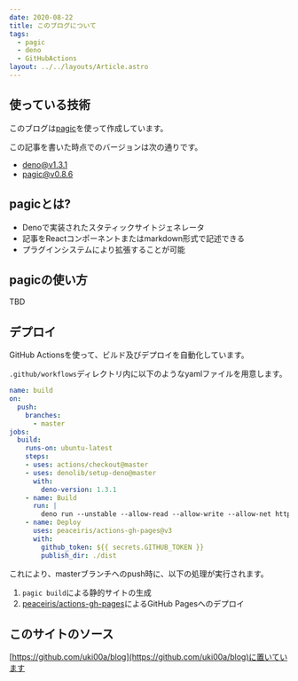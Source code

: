 ```yaml
---
date: 2020-08-22
title: このブログについて
tags:
  - pagic
  - deno
  - GitHubActions
layout: ../../layouts/Article.astro
---
```


## 使っている技術

このブログは[pagic](https://github.com/xcatliu/pagic)を使って作成しています。

この記事を書いた時点でのバージョンは次の通りです。

- deno@v1.3.1
- pagic@v0.8.6

## pagicとは?

- Denoで実装されたスタティックサイトジェネレータ
- 記事をReactコンポーネントまたはmarkdown形式で記述できる
- プラグインシステムにより拡張することが可能

## pagicの使い方

TBD

## デプロイ

GitHub Actionsを使って、ビルド及びデプロイを自動化しています。

`.github/workflows`ディレクトリ内に以下のようなyamlファイルを用意します。


```yaml
name: build
on:
  push:
    branches:
      - master
jobs:
  build:
    runs-on: ubuntu-latest
    steps:
    - uses: actions/checkout@master
    - uses: denolib/setup-deno@master
      with:
        deno-version: 1.3.1
    - name: Build
      run: |
        deno run --unstable --allow-read --allow-write --allow-net https://deno.land/x/pagic@v0.8.6/mod.ts build
    - name: Deploy
      uses: peaceiris/actions-gh-pages@v3
      with:
        github_token: ${{ secrets.GITHUB_TOKEN }}
        publish_dir: ./dist
```

これにより、masterブランチへのpush時に、以下の処理が実行されます。

1. `pagic build`による静的サイトの生成
2. [peaceiris/actions-gh-pages](https://github.com/peaceiris/actions-gh-pages)によるGitHub Pagesへのデプロイ

## このサイトのソース

[https://github.com/uki00a/blog](https://github.com/uki00a/blog)に置いています

